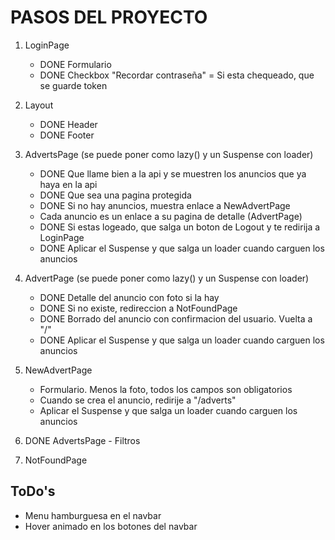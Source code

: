 # PASOS DEL PROYECTO

1. LoginPage

   - DONE Formulario
   - DONE Checkbox "Recordar contraseña" = Si esta chequeado, que se guarde token

2. Layout

   - DONE Header
   - DONE Footer

3. AdvertsPage (se puede poner como lazy() y un Suspense con loader)

   - DONE Que llame bien a la api y se muestren los anuncios que ya haya en la api
   - DONE Que sea una pagina protegida
   - DONE Si no hay anuncios, muestra enlace a NewAdvertPage
   - Cada anuncio es un enlace a su pagina de detalle (AdvertPage)
   - DONE Si estas logeado, que salga un boton de Logout y te redirija a LoginPage
   - DONE Aplicar el Suspense y que salga un loader cuando carguen los anuncios

4. AdvertPage (se puede poner como lazy() y un Suspense con loader)

   - DONE Detalle del anuncio con foto si la hay
   - DONE Si no existe, redireccion a NotFoundPage
   - DONE Borrado del anuncio con confirmacion del usuario. Vuelta a "/"
   - DONE Aplicar el Suspense y que salga un loader cuando carguen los anuncios

5. NewAdvertPage

   - Formulario. Menos la foto, todos los campos son obligatorios
   - Cuando se crea el anuncio, redirije a "/adverts"
   - Aplicar el Suspense y que salga un loader cuando carguen los anuncios

6. DONE AdvertsPage - Filtros

7. NotFoundPage

## ToDo's

- Menu hamburguesa en el navbar
- Hover animado en los botones del navbar
